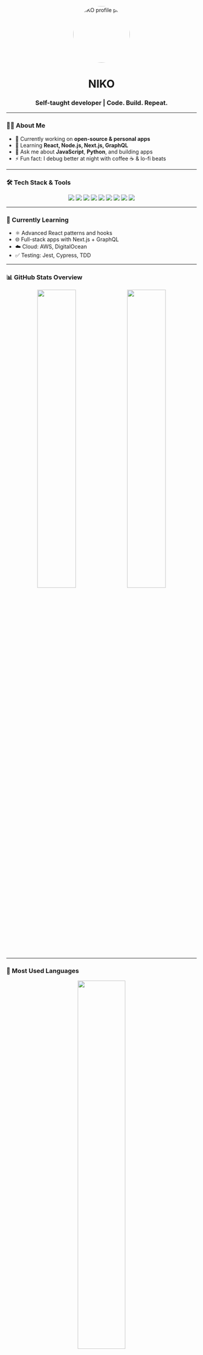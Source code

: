 <!-- Profile Picture -->
<p align="center">
  <img src="https://i.imgur.com/exampleimage.png" alt="NIKO profile photo" width="150" height="150" style="border-radius: 50%;" />
</p>

<h1 align="center"> NIKO</h1>
<h3 align="center">Self-taught developer | Code. Build. Repeat.</h3>

---

### 👨‍💻 About Me

- 🔭 Currently working on **open-source & personal apps**
- 🌱 Learning **React, Node.js, Next.js, GraphQL**
- 💬 Ask me about **JavaScript**, **Python**, and building apps
- ⚡ Fun fact: I debug better at night with coffee ☕ & lo-fi beats

---

### 🛠️ Tech Stack & Tools

<p align="center">
  <img src="https://img.shields.io/badge/JavaScript-F7DF1E?logo=javascript&logoColor=black&style=for-the-badge" />
  <img src="https://img.shields.io/badge/TypeScript-3178C6?logo=typescript&logoColor=white&style=for-the-badge" />
  <img src="https://img.shields.io/badge/React-61DAFB?logo=react&logoColor=black&style=for-the-badge" />
  <img src="https://img.shields.io/badge/Next.js-000000?logo=nextdotjs&logoColor=white&style=for-the-badge" />
  <img src="https://img.shields.io/badge/Node.js-339933?logo=nodedotjs&logoColor=white&style=for-the-badge" />
  <img src="https://img.shields.io/badge/Express.js-000000?logo=express&logoColor=white&style=for-the-badge" />
  <img src="https://img.shields.io/badge/Python-3776AB?logo=python&logoColor=white&style=for-the-badge" />
  <img src="https://img.shields.io/badge/Docker-2496ED?logo=docker&logoColor=white&style=for-the-badge" />
  <img src="https://img.shields.io/badge/Git-F05032?logo=git&logoColor=white&style=for-the-badge" />
</p>

---

### 🌱 Currently Learning

- ⚛️ Advanced React patterns and hooks  
- 🌐 Full-stack apps with Next.js + GraphQL  
- ☁️ Cloud: AWS, DigitalOcean  
- ✅ Testing: Jest, Cypress, TDD

---

### 📊 GitHub Stats Overview

<p align="center">
  <img src="https://github-readme-stats.vercel.app/api?username=x1pert&show_icons=true&theme=tokyonight&hide_border=true&bg_color=0d1117" width="45%" />
  &nbsp;
  <img src="https://github-readme-streak-stats.herokuapp.com?user=x1pert&theme=tokyonight&hide_border=true&date_format=M%20j%5B%2C%20Y%5D" width="45%" />
</p>

---

### 🧠 Most Used Languages

<p align="center">
  <img src="https://github-readme-stats.vercel.app/api/top-langs/?username=x1pert&layout=compact&theme=radical&hide_border=true" width="50%" />
</p>

---

### 📈 Contribution Activity (Heatmap)

<p align="center">
  <img src="https://github-readme-activity-graph.vercel.app/graph?username=x1pert&theme=react-dark&area=true&hide_border=true" />
</p>

---

### 🏆 GitHub Trophies

<p align="center">
  <img src="https://github-profile-trophy.vercel.app/?username=x1pert&theme=gruvbox&no-frame=true&row=1&column=7" />
</p>

---

### ⚡ Fun Dev Quotes

> 💬 "Code is like humor. When you have to explain it, it’s bad." — Cory House  
> 💡 "First, solve the problem. Then, write the code." — John Johnson  
> 🧠 "Simplicity is the soul of efficiency." — Austin Freeman

---

### 🔥 Profile Views

<p align="center">
  <img src="https://img.shields.io/badge/Profile_Views-1%2C000%2C000%2B-blueviolet?style=for-the-badge&logo=github" />
</p>
